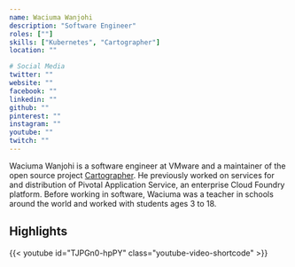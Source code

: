 ```yaml
---
name: Waciuma Wanjohi
description: "Software Engineer"
roles: [""]
skills: ["Kubernetes", "Cartographer"]
location: ""

# Social Media 
twitter: ""
website: ""
facebook: ""
linkedin: ""
github: ""
pinterest: ""
instagram: ""
youtube: ""
twitch: ""
---
```


Waciuma Wanjohi is a software engineer at VMware and a maintainer of the open source project 
[Cartographer](https://cartographer.sh/). He previously worked on services for and distribution 
of Pivotal Application Service, an enterprise Cloud Foundry platform. Before working in software, 
Waciuma was a teacher in schools around the world and worked with students ages 3 to 18.

<!--more-->


## Highlights

{{< youtube id="TJPGn0-hpPY" class="youtube-video-shortcode" >}}
